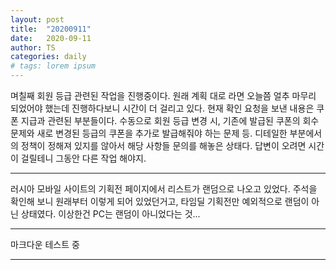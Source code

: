 ```yaml
---
layout: post
title:  "20200911"
date:   2020-09-11
author: TS
categories: daily
# tags: lorem ipsum
---
```


며칠째 회원 등급 관련된 작업을 진행중이다.
원래 계획 대로 라면 오늘쯤 얼추 마무리 되었어야 했는데 진행하다보니 시간이 더 걸리고 있다.
현재 확인 요청을 보낸 내용은 쿠폰 지급과 관련된 부분들이다.
수동으로 회원 등급 변경 시, 기존에 발급된 쿠폰의 회수 문제와 새로 변경된 등급의 쿠폰을 추가로 발급해줘야 하는 문제 등.
디테일한 부분에서의 정책이 정해져 있지를 않아서 해당 사항들 문의를 해놓은 상태다.
답변이 오려면 시간이 걸릴테니 그동안 다른 작업 해야지.

---

러시아 모바일 사이트의 기획전 페이지에서 리스트가 랜덤으로 나오고 있었다.
주석을 확인해 보니 원래부터 이렇게 되어 있었던거고, 타임딜 기획전만 예외적으로 랜덤이 아닌 상태였다.
이상한건 PC는 랜덤이 아니었다는 것...

---

마크다운
테스트
중

---
